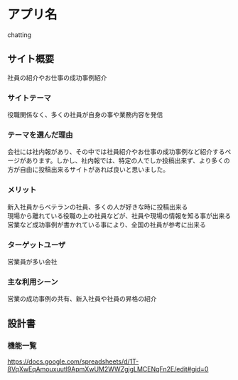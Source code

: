 # アプリ名
chatting

## サイト概要
社員の紹介やお仕事の成功事例紹介

### サイトテーマ
役職関係なく、多くの社員が自身の事や業務内容を発信

### テーマを選んだ理由
会社には社内報があり、その中では社員紹介やお仕事の成功事例など紹介するページがあります。しかし、社内報では、特定の人でしか投稿出来ず、より多くの方が自由に投稿出来るサイトがあれば良いと思いました。

### メリット
新入社員からベテランの社員、多くの人が好きな時に投稿出来る<br>
現場から離れている役職の上の社員などが、社員や現場の情報を知る事が出来る<br>
営業など成功事例が書かれている事により、全国の社員が参考に出来る<br>


### ターゲットユーザ
営業員が多い会社

### 主な利用シーン
営業の成功事例の共有、新入社員や社員の昇格の紹介

## 設計書


### 機能一覧
https://docs.google.com/spreadsheets/d/1T-8VqXwEqAmouxuutl9ApmXwUM2WWZgjgLMCENqFn2E/edit#gid=0

